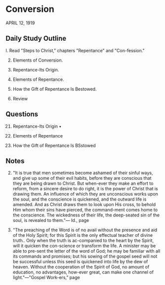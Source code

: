 # Conversion
APRIL 12, 1919

## Daily Study Outline

I. Read "Steps to Christ," chapters "Repentance" and "Con-fession."

2. Elements of Conversion.

3. Repentance-Its Origin.

4. Elements of Repentance.

5. How the Gift of Repentance Is Bestowed.

6. Review

## Questions

21. Repentance-Its Origin •

2. Elements of Repentance

13. How the Gift of Repentance Is BSstowed

## Notes

2. "It is true that men sometimes become ashamed of their sinful ways, and give up some of their evil habits, before they are conscious that they are being drawn to Christ. But when-ever they make an effort to reform, from a sincere desire to do right, it is the power of Christ that is drawing them. An influence of which they are unconscious works upon the soul, and the conscience is quickened, and the outward life is amended. And as Christ draws them to look upon His cross, to behold Him whom their sins have pierced, the command-ment comes home to the conscience. The wickedness of their life, the deep-seated sin of the soul, is revealed to them."— Id., page

4. "The preaching of the Word is of no avail without the presence and aid of the Holy Spirit; for this Spirit is the only effectual teacher of divine truth.. Only when the truth is ac-companied to the heart by the Spirit, will it quicken the con-science or transform the life. A minister may be able to pre-sent the letter of the word of God; he may be familiar with all its commands and promises; but his sowing of the gospel seed will not be successful unless this seed is quickened into life by the dew of heaven. Without the cooperation of the Spirit of God, no amount of education, no advantages, how-ever great, can make one channel of light."—"Gospel Work-ers," page
